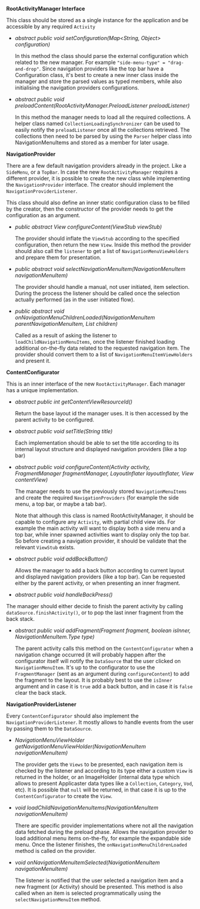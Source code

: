 **RootActivityManager Interface**

This class should be stored as a single instance for the application and be accessible by any required `Activity`

* _abstract public void setConfiguration(Map<String, Object> configuration)_

  In this method the class should parse the external configuration which related to the new manager. For example `"side-menu-type" = "drag-and-drop"`. Since navigation providers like the top bar have a Configuration class, it's best to create a new inner class inside the manager and store the parsed values as typed members, while also initialising the navigation providers configurations.

* _abstract public void preloadContent(RootActivityManager.PreloadListener preloadListener)_

  In this method the manager needs to load all the required collections. A helper class named `CollectionLoadingSynchronizer` can be used to easily notify the `preloadListener` once all the collections retrieved. The collections then need to be parsed by using the `Parser` helper class into NavigationMenuItems and stored as a member for later usage.

**NavigationProvider**

There are a few default navigation providers already in the project. Like a `SideMenu`, or a `TopBar`. In case the new `RootActivityManager` requires a different provider, it is possible to create the new class while implementing the `NavigationProvider` interface. The creator should implement the `NavigationProviderListener`.

This class should also define an inner static configuration class to be filled by the creator, then the constructor of the provider needs to get the configuration as an argument.

* _public abstract View configureContent(ViewStub viewStub)_

  The provider should inflate the `ViewStub` according to the specified configuration, then return the new `View`. Inside this method the provider should also call the `listener` to get a list of `NavigationMenuViewHolders` and prepare them for presentation.

* _public abstract void selectNavigationMenuItem(NavigationMenuItem navigationMenuItem)_

  The provider should handle a manual, not user initiated, item selection. During the process the listener should be called once the selection actually performed (as in the user initiated flow).

* _public abstract void onNavigationMenuChildrenLoaded(NavigationMenuItem parentNavigationMenuItem, List<NavigationMenuItem> children)_

  Called as a result of asking the listener to `loadChildNavigationMenuItems`, once the listener finished loading additional on-the-fly data related to the requested navigation item. The provider should convert them to a list of `NavigationMenuItemViewHolders` and present it.

**ContentConfigurator**

This is an inner interface of the new `RootActivityManager`. Each manager has a unique implementation.

* _abstract public int getContentViewResourceId()_

  Return the base layout id the manager uses. It is then accessed by the parent activity to be configured.

* _abstract public void setTitle(String title)_

  Each implementation should be able to set the title according to its internal layout structure and displayed navigation providers (like a top bar)

* _abstract public void configureContent(Activity activity, FragmentManager fragmentManager, LayoutInflater layoutInflater, View contentView)_

  The manager needs to use the previously stored `NavigationMenuItems` and create the required `NavigationProviders` (for example the side menu, a top bar, or maybe a tab bar).

  Note that although this class is named RootActivityManager, it should be capable to configure any `Activity`, with partial child view ids. For example the main activity will want to display both a side menu and a top bar, while inner spawned activities want to display only the top bar. So before creating a navigation provider, it should be validate that the relevant `ViewStub` exists.

* _abstract public void addBackButton()_

  Allows the manager to add a back button according to current layout and displayed navigation providers (like a top bar). Can be requested either by the parent activity, or when presenting an inner fragment. 

* _abstract public void handleBackPress()_

 The manager should either decide to finish the parent activity by calling `dataSource.finishActivity()`, or to pop the last inner fragment from the back stack.

* _abstract public void addFragment(Fragment fragment, boolean isInner, NavigationMenuItem.Type type)_

  The parent activity calls this method on the `ContentConfigurator` when a navigation change occurred (it will probably happen after the configurator itself will notify the `DataSource` that the user clicked on `NavigationMenuItem`. It's up to the configurator to use the `FragmentManager` (sent as an argument during `configureContent`) to add the fragment to the layout. It is probably best to use the `isInner` argument and in case it is `true` add a back button, and in case it is `false` clear the back stack.

**NavigationProviderListener**

  Every `ContentConfigurator` should also implement the `NavigationProviderListener`. It mostly allows to handle events from the user by passing them to the `DataSource`.

* _NavigationMenuViewHolder getNavigationMenuViewHolder(NavigationMenuItem navigationMenuItem)_

  The provider gets the `Views` to be presented, each navigation item is checked by the listener and according to its type either a custom `View` is returned in the holder, or an ImageHolder (internal data type which allows to present Applicaster data types like a `Collection`, `Category`, `Vod`, etc). It is possible that `null` will be returned, in that case it is up to the `ContentConfigurator` to create the `View`.

* _void loadChildNavigationMenuItems(NavigationMenuItem navigationMenuItem)_

  There are specific provider implementations where not all the navigation data fetched during the preload phase. Allows the navigation provider to load additional menu items on-the-fly, for example the expandable side menu. Once the listener finishes, the `onNavigationMenuChildrenLoaded` method is called on the provider.

* _void onNavigationMenuItemSelected(NavigationMenuItem navigationMenuItem)_

  The listener is notified that the user selected a navigation item and a new fragment (or Activity) should be presented. This method is also called when an item is selected programmatically using the `selectNavigationMenuItem` method.